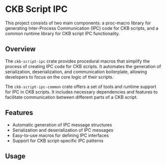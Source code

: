 # CKB Script IPC

This project consists of two main components: a proc-macro library for
generating Inter-Process Communication (IPC) code for CKB scripts, and a common
runtime library for CKB script IPC functionality.

## Overview

The `ckb-script-ipc` crate provides procedural macros that simplify the process
of creating IPC code for CKB scripts. It automates the generation of
serialization, deserialization, and communication boilerplate, allowing
developers to focus on the core logic of their scripts.

The `ckb-script-ipc-common` crate offers a set of tools and runtime support for
IPC in CKB scripts. It includes necessary dependencies and features to
facilitate communication between different parts of a CKB script.

## Features

- Automatic generation of IPC message structures
- Serialization and deserialization of IPC messages
- Easy-to-use macros for defining IPC interfaces
- Support for CKB script-specific IPC patterns

## Usage
